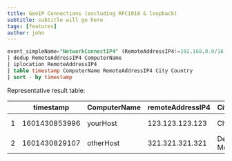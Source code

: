 ```yaml
---
title: GeoIP Connections (excluding RFC1918 & loopback)
subtitle: subtitle will go here
tags: [features]
author: john
---
```



```sql
event_simpleName="NetworkConnectIP4" (RemoteAddressIP4!=192.168.0.0/16 AND RemoteAddressIP4!=10.0.0.0/8 AND RemoteAddressIP4!=172.16.0.0/12 AND RemoteAddressIP4!=127.0.0.0/8)
| dedup RemoteAddressIP4 ComputerName
| iplocation RemoteAddressIP4
| table timestamp ComputerName RemoteAddressIP4 City Country
| sort - by timestamp
```


Representative result table:

|  | timestamp | ComputerName | remoteAddressIP4 | City | Country |
|-:|:---------:|:-------------|:-----------------|:-----|:--------|
| 1 | 1601430853996 | yourHost | 123.123.123.123 | Cheyanne | United States |
| 2 | 1601430829107 | otherHost | 321.321.321.321 | Des Moines | United States |